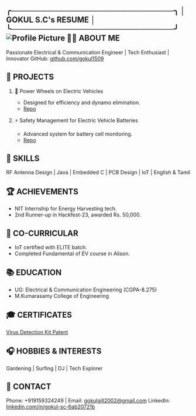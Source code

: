 
╭──────────────────────────────╮
│   GOKUL S.C's RESUME                              │
╰──────────────────────────────╯
![Profile Picture](https://github.com/gokul1509/RESUME/assets/118507112/14625ee4-a676-4483-9181-4d0351212e1e)
👨‍💻 ABOUT ME
-----------------------
Passionate Electrical & Communication Engineer | Tech Enthusiast | Innovator
GitHub: [github.com/gokul1509](https://github.com/gokul1509)

🌟 PROJECTS
-----------------------
1. 🚀 Power Wheels on Electric Vehicles
    - Designed for efficiency and dynamo elimination.
    - [Repo](link_to_project)

2. ⚡ Safety Management for Electric Vehicle Batteries
    - Advanced system for battery cell monitoring.
    - [Repo](link_to_project)

💼 SKILLS
-----------------------
RF Antenna Design | Java | Embedded C | PCB Design | IoT | English & Tamil

🏆 ACHIEVEMENTS
-----------------------
- NIT Internship for Energy Harvesting tech.
- 2nd Runner-up in Hackfest-23, awarded Rs. 50,000.

🌱 CO-CURRICULAR
-----------------------
- IoT certified with ELITE batch.
- Completed Fundamental of EV course in Alison.

📚 EDUCATION
-----------------------
- UG: Electrical & Communication Engineering (CGPA-8.275) 
- M.Kumarasamy College of Engineering

🎓 CERTIFICATES
-----------------------
[Virus Detection Kit Patent](cert_link)

🎧 HOBBIES & INTERESTS
-----------------------
Gardening | Surfing | DJ | Tech Explorer

📧 CONTACT
-----------------------
Phone: +919159324249 | Email: gokulgill2002@gmail.com
LinkedIn: [linkedin.com/in/gokul-sc-6ab20721b](http://linkedin.com/in/gokul-sc-6ab20721b)
